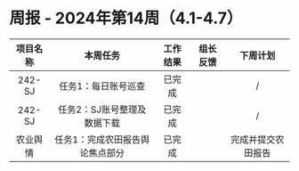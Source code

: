 
# 周报 - 2024年第14周（4.1-4.7）


|  项目名称  | 本周任务 | 工作结果 | 组长反馈 |  下周计划| 
|:----------:|:--------:|:--------:|:--------:|:--------:|
|  242-SJ       | 任务1：每日账号巡查     | 已完成      |       | /      |
|  242-SJ       | 任务2：SJ账号整理及数据下载    | 已完成      |       | /      |
|  农业舆情       | 任务1：完成农田报告舆论焦点部分    | 已完成      |       |     完成并提交农田报告  |
